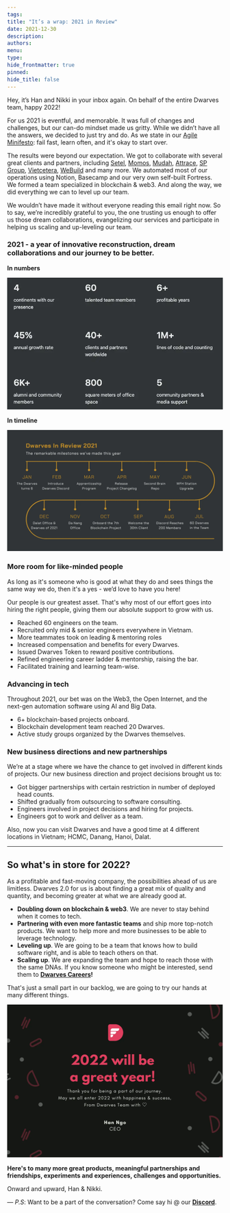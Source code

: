 ```yaml
---
tags: 
title: "It’s a wrap: 2021 in Review"
date: 2021-12-30
description: 
authors: 
menu: 
type: 
hide_frontmatter: true
pinned: 
hide_title: false
---
```

Hey, it’s Han and Nikki in your inbox again. On behalf of the entire Dwarves team, happy 2022!

For us 2021 is eventful, and memorable. It was full of changes and challenges, but our can-do mindset made us gritty. While we didn’t have all the answers, we decided to just try and do. As we state in our [Agile Minifesto](https://dwarves.foundation/manifesto): fail fast, learn often, and it's okay to start over.

The results were beyond our expectation. We got to collaborate with several great clients and partners, including [Setel](http://setel.com), [Momos](http://momos.io), [Mudah](http://mudah.my), [Attrace](http://attrace.com), [SP Group](http://spgroup.com.sg), [Vietcetera](http://vietcetera.com), [WeBuild](http://webuild.community) and many more. We automated most of our operations using Notion, Basecamp and our very own self-built Fortress. We formed a team specialized in blockchain & web3. And along the way, we did everything we can to level up our team.

We wouldn’t have made it without everyone reading this email right now. So to say, we’re incredibly grateful to you, the one trusting us enough to offer us those dream collaborations, evangelizing our services and participate in helping us scaling and up-leveling our team.

### **2021 - a year of innovative reconstruction, dream collaborations and our journey to be better.**
**In numbers**

![](newsletter/assets/2021-in-review-20240312110121546.webp)

**In timeline**

![](newsletter/assets/2021-in-review-20240312110136985.webp)

### More room **for like-minded people**
As long as it's someone who is good at what they do and sees things the same way we do, then it's a yes - we’d love to have you here!

Our people is our greatest asset. That's why most of our effort goes into hiring the right people, giving them our absolute support to grow with us.
- Reached 60 engineers on the team.
- Recruited only mid & senior engineers everywhere in Vietnam.
- More teammates took on leading & mentoring roles
- Increased compensation and benefits for every Dwarves.
- Issued Dwarves Token to reward positive contributions.
- Refined engineering career ladder & mentorship, raising the bar.
- Facilitated training and learning team-wise.

### Advancing in tech
Throughout 2021, our bet was on the Web3, the Open Internet, and the next-gen automation software using AI and Big Data.
- 6+ blockchain-based projects onboard.
- Blockchain development team reached 20 Dwarves.
- Active study groups organized by the Dwarves themselves.

### New business directions and new partnerships
We’re at a stage where we have the chance to get involved in different kinds of projects. Our new business direction and project decisions brought us to:

- Got bigger partnerships with certain restriction in number of deployed head counts.
- Shifted gradually from outsourcing to software consulting.
- Engineers involved in project decisions and hiring for projects.
- Engineers got to work and deliver as a team.

Also, now you can visit Dwarves and have a good time at 4 different locations in Vietnam; HCMC, Danang, Hanoi, Dalat.

---

## **So what's in store for 2022?**
As a profitable and fast-moving company, the possibilities ahead of us are limitless. Dwarves 2.0 for us is about finding a great mix of quality and quantity, and becoming greater at what we are already good at.

- **Doubling down on blockchain & web3**. We are never to stay behind when it comes to tech.
- **Partnering with even more fantastic teams** and ship more top-notch products. We want to help more and more businesses to be able to leverage technology.
- **Leveling up**. We are going to be a team that knows how to build software right, and is able to teach others on that.
- **Scaling up**. We are expanding the team and hope to reach those with the same DNAs. If you know someone who might be interested, send them to **[Dwarves Careers](notion://www.notion.so/e55e8831f99f424d899b76c2a82fd21b)!**

That's just a small part in our backlog, we are going to try our hands at many different things.

![](newsletter/assets/2021-in-review-20240312110210422.webp)

**Here's to many more great products, meaningful partnerships and friendships, experiments and experiences, challenges and opportunities.**

Onward and upward,
Han & Nikki.

—
*P.S*: Want to be a part of the conversation? Come say hi @ our [**Discord**](http://discord.gg/dwarvesv).